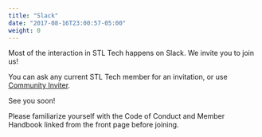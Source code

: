 ```yaml
---
title: "Slack"
date: "2017-08-16T23:00:57-05:00"
weight: 0
---
```


Most of the interaction in STL Tech happens on Slack.
We invite you to join us!

You can ask any current STL Tech member for an invitation, or use <a href="https://communityinviter.com/apps/stl-tech/default" target="_blank">Community Inviter</a>.

See you soon!

Please familiarize yourself with the Code of Conduct and Member Handbook linked from the front page before joining.
